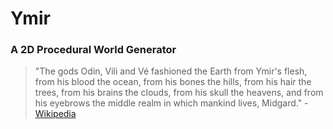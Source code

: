 # Ymir
### A 2D Procedural World Generator

> "The gods Odin, Vili and Vé fashioned the Earth from Ymir's flesh, from his blood the ocean, from his bones the hills, from his hair the trees, from his brains the clouds, from his skull the heavens, and from his eyebrows the middle realm in which mankind lives, Midgard."
>    \- [Wikipedia](https://en.wikipedia.org/wiki/Ymir)

